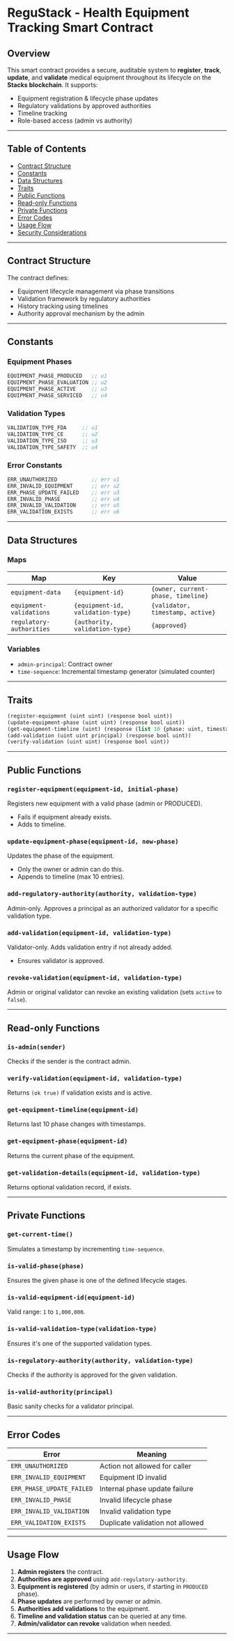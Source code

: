 
# ReguStack - Health Equipment Tracking Smart Contract

## Overview

This smart contract provides a secure, auditable system to **register**, **track**, **update**, and **validate** medical equipment throughout its lifecycle on the **Stacks blockchain**. It supports:

* Equipment registration & lifecycle phase updates
* Regulatory validations by approved authorities
* Timeline tracking
* Role-based access (admin vs authority)

---

## Table of Contents

* [Contract Structure](#contract-structure)
* [Constants](#constants)
* [Data Structures](#data-structures)
* [Traits](#traits)
* [Public Functions](#public-functions)
* [Read-only Functions](#read-only-functions)
* [Private Functions](#private-functions)
* [Error Codes](#error-codes)
* [Usage Flow](#usage-flow)
* [Security Considerations](#security-considerations)

---

## Contract Structure

The contract defines:

* Equipment lifecycle management via phase transitions
* Validation framework by regulatory authorities
* History tracking using timelines
* Authority approval mechanism by the admin

---

## Constants

### Equipment Phases

```clojure
EQUIPMENT_PHASE_PRODUCED   ;; u1
EQUIPMENT_PHASE_EVALUATION ;; u2
EQUIPMENT_PHASE_ACTIVE     ;; u3
EQUIPMENT_PHASE_SERVICED   ;; u4
```

### Validation Types

```clojure
VALIDATION_TYPE_FDA     ;; u1
VALIDATION_TYPE_CE      ;; u2
VALIDATION_TYPE_ISO     ;; u3
VALIDATION_TYPE_SAFETY  ;; u4
```

### Error Constants

```clojure
ERR_UNAUTHORIZED           ;; err u1
ERR_INVALID_EQUIPMENT      ;; err u2
ERR_PHASE_UPDATE_FAILED    ;; err u3
ERR_INVALID_PHASE          ;; err u4
ERR_INVALID_VALIDATION     ;; err u5
ERR_VALIDATION_EXISTS      ;; err u6
```

---

## Data Structures

### Maps

| Map                      | Key                               | Value                              |
| ------------------------ | --------------------------------- | ---------------------------------- |
| `equipment-data`         | `{equipment-id}`                  | `{owner, current-phase, timeline}` |
| `equipment-validations`  | `{equipment-id, validation-type}` | `{validator, timestamp, active}`   |
| `regulatory-authorities` | `{authority, validation-type}`    | `{approved}`                       |

### Variables

* `admin-principal`: Contract owner
* `time-sequence`: Incremental timestamp generator (simulated counter)

---

## Traits

```clojure
(register-equipment (uint uint) (response bool uint))
(update-equipment-phase (uint uint) (response bool uint))
(get-equipment-timeline (uint) (response (list 10 {phase: uint, timestamp: uint}) uint))
(add-validation (uint uint principal) (response bool uint))
(verify-validation (uint uint) (response bool uint))
```

---

## Public Functions

### `register-equipment(equipment-id, initial-phase)`

Registers new equipment with a valid phase (admin or PRODUCED).

* Fails if equipment already exists.
* Adds to timeline.

### `update-equipment-phase(equipment-id, new-phase)`

Updates the phase of the equipment.

* Only the owner or admin can do this.
* Appends to timeline (max 10 entries).

### `add-regulatory-authority(authority, validation-type)`

Admin-only. Approves a principal as an authorized validator for a specific validation type.

### `add-validation(equipment-id, validation-type)`

Validator-only. Adds validation entry if not already added.

* Ensures validator is approved.

### `revoke-validation(equipment-id, validation-type)`

Admin or original validator can revoke an existing validation (sets `active` to `false`).

---

## Read-only Functions

### `is-admin(sender)`

Checks if the sender is the contract admin.

### `verify-validation(equipment-id, validation-type)`

Returns `(ok true)` if validation exists and is active.

### `get-equipment-timeline(equipment-id)`

Returns last 10 phase changes with timestamps.

### `get-equipment-phase(equipment-id)`

Returns the current phase of the equipment.

### `get-validation-details(equipment-id, validation-type)`

Returns optional validation record, if exists.

---

## Private Functions

### `get-current-time()`

Simulates a timestamp by incrementing `time-sequence`.

### `is-valid-phase(phase)`

Ensures the given phase is one of the defined lifecycle stages.

### `is-valid-equipment-id(equipment-id)`

Valid range: `1` to `1,000,000`.

### `is-valid-validation-type(validation-type)`

Ensures it's one of the supported validation types.

### `is-regulatory-authority(authority, validation-type)`

Checks if the authority is approved for the given validation.

### `is-valid-authority(principal)`

Basic sanity checks for a validator principal.

---

## Error Codes

| Error                     | Meaning                          |
| ------------------------- | -------------------------------- |
| `ERR_UNAUTHORIZED`        | Action not allowed for caller    |
| `ERR_INVALID_EQUIPMENT`   | Equipment ID invalid             |
| `ERR_PHASE_UPDATE_FAILED` | Internal phase update failure    |
| `ERR_INVALID_PHASE`       | Invalid lifecycle phase          |
| `ERR_INVALID_VALIDATION`  | Invalid validation type          |
| `ERR_VALIDATION_EXISTS`   | Duplicate validation not allowed |

---

## Usage Flow

1. **Admin registers** the contract.
2. **Authorities are approved** using `add-regulatory-authority`.
3. **Equipment is registered** (by admin or users, if starting in `PRODUCED` phase).
4. **Phase updates** are performed by owner or admin.
5. **Authorities add validations** to the equipment.
6. **Timeline and validation status** can be queried at any time.
7. **Admin/validator can revoke** validation when needed.

---
